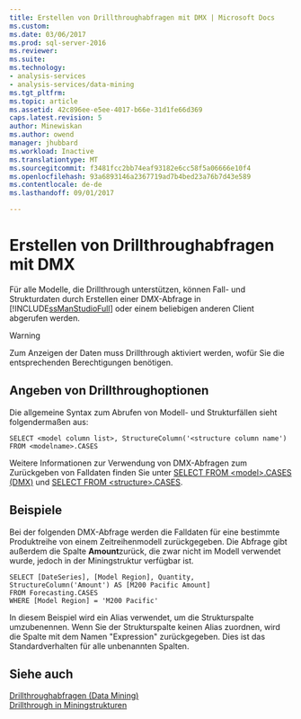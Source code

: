 ```yaml
---
title: Erstellen von Drillthroughabfragen mit DMX | Microsoft Docs
ms.custom: 
ms.date: 03/06/2017
ms.prod: sql-server-2016
ms.reviewer: 
ms.suite: 
ms.technology:
- analysis-services
- analysis-services/data-mining
ms.tgt_pltfrm: 
ms.topic: article
ms.assetid: 42c896ee-e5ee-4017-b66e-31d1fe66d369
caps.latest.revision: 5
author: Minewiskan
ms.author: owend
manager: jhubbard
ms.workload: Inactive
ms.translationtype: MT
ms.sourcegitcommit: f3481fcc2bb74eaf93182e6cc58f5a06666e10f4
ms.openlocfilehash: 93a6893146a2367719ad7b4bed23a76b7d43e589
ms.contentlocale: de-de
ms.lasthandoff: 09/01/2017

---
```

# <a name="create-drillthrough-queries-using-dmx"></a>Erstellen von Drillthroughabfragen mit DMX
  Für alle Modelle, die Drillthrough unterstützen, können Fall- und Strukturdaten durch Erstellen einer DMX-Abfrage in [!INCLUDE[ssManStudioFull](../../includes/ssmanstudiofull-md.md)] oder einem beliebigen anderen Client abgerufen werden.  
  
> [!WARNING]  
>  Zum Anzeigen der Daten muss Drillthrough aktiviert werden, wofür Sie die entsprechenden Berechtigungen benötigen.  
  
## <a name="specifying-drillthrough-options"></a>Angeben von Drillthroughoptionen  
 Die allgemeine Syntax zum Abrufen von Modell- und Strukturfällen sieht folgendermaßen aus:  
  
```  
SELECT <model column list>, StructureColumn('<structure column name') FROM <modelname>.CASES  
```  
  
 Weitere Informationen zur Verwendung von DMX-Abfragen zum Zurückgeben von Falldaten finden Sie unter [SELECT FROM &#60;model&#62;.CASES &#40;DMX&#41;](../../dmx/select-from-model-cases-dmx.md) und [SELECT FROM &#60;structure&#62;.CASES](../../dmx/select-from-structure-cases.md).  
  
## <a name="examples"></a>Beispiele  
 Bei der folgenden DMX-Abfrage werden die Falldaten für eine bestimmte Produktreihe von einem Zeitreihenmodell zurückgegeben. Die Abfrage gibt außerdem die Spalte **Amount**zurück, die zwar nicht im Modell verwendet wurde, jedoch in der Miningstruktur verfügbar ist.  
  
```  
SELECT [DateSeries], [Model Region], Quantity, StructureColumn('Amount') AS [M200 Pacific Amount]  
FROM Forecasting.CASES  
WHERE [Model Region] = 'M200 Pacific'  
```  
  
 In diesem Beispiel wird ein Alias verwendet, um die Strukturspalte umzubenennen. Wenn Sie der Strukturspalte keinen Alias zuordnen, wird die Spalte mit dem Namen "Expression" zurückgegeben. Dies ist das Standardverhalten für alle unbenannten Spalten.  
  
## <a name="see-also"></a>Siehe auch  
 [Drillthroughabfragen &#40;Data Mining&#41;](../../analysis-services/data-mining/drillthrough-queries-data-mining.md)   
 [Drillthrough in Miningstrukturen](../../analysis-services/data-mining/drillthrough-on-mining-structures.md)  
  
  

